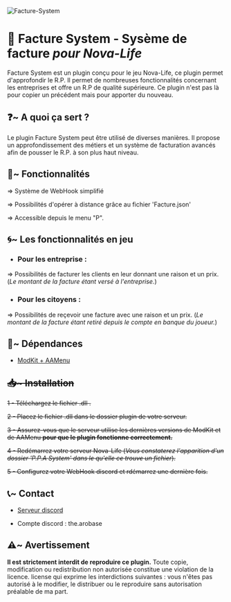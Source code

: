<img src="https://i.ibb.co/VcDfYNgG/Facture-System.png" alt="Facture-System" border="0">

<h1>📜 Facture System - Sysème de facture <em>pour Nova-Life</em></h1>

Facture System est un plugin conçu pour le jeu Nova-Life, ce plugin permet d'approfondir le R.P. Il permet de nombreuses fonctionnalités concernant les entreprises et offre un R.P de qualité supérieure. Ce plugin n'est pas là pour copier un précédent mais pour apporter du nouveau.

<h2>❓~ A quoi ça sert ?</h2>

Le plugin Facture System peut être utilisé de diverses manières. Il propose un approfondissement des métiers et un système de facturation avancés afin de pousser le R.P. à son plus haut niveau.

<h2>📲~ Fonctionnalités</h2>

=> Système de WebHook simplifié

=> Possibilités d'opérer à distance grâce au fichier 'Facture.json'

=> Accessible depuis le menu "P".

<h2>🌀~ Les fonctionnalités en jeu</h2>

- <h3>Pour les entreprise : </h3>

=> Possibilités de facturer les clients en leur donnant une raison et un prix. (*Le montant de la facture étant versé à l'entreprise.*)

- <h3>Pour les citoyens : </h3>

=> Possibilités de reçevoir une facture avec une raison et un prix. (*Le montant de la facture étant retiré depuis le compte en banque du joueur.*)

<h2>🔗~ Dépendances</h2>

- <a href="https://github.com/emilenkz/NovaLife_ModKit-Releases/releases/tag/v2.3">ModKit + AAMenu</a>

<s><h2>📥~ Installation</h2>

1 - Téléchargez le fichier .dll .

2 - Placez le fichier .dll dans le dossier plugin de votre serveur.

3 - Assurez-vous que le serveur utilise les dernières versions de ModKit et de AAMenu **pour que le plugin fonctionne correctement.**

4 - Redémarrez votre serveur Nova-Life (*Vous constaterez l'apparition d'un dossier 'P.P.A System' dans le qu'elle ce trouve un fichier*).

5 - Configurez votre WebHook discord et rdémarrez une dernière fois.</s>

<h2>📞~ Contact</h2>

- <a href="https://discord.gg/SDrx8r9D9U">Serveur discord</a>

- Compte discord : the.arobase

<h2>⚠️~ Avertissement</h2>

**Il est strictement interdit de reproduire ce plugin.** Toute copie, modification ou redistribution non autorisée constitue une violation de la licence. license qui exprime les interdictions suivantes : vous n'êtes pas autorisé à le modifier, le distribuer ou le reproduire sans autorisation préalable de ma part.
